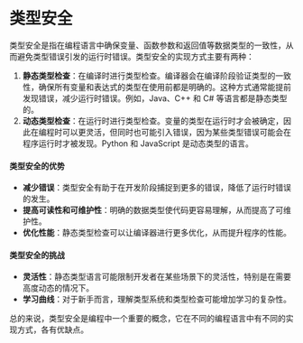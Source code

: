 # 类型安全

类型安全是指在编程语言中确保变量、函数参数和返回值等数据类型的一致性，从而避免类型错误引发的运行时错误。类型安全的实现方式主要有两种：

1. **静态类型检查**：在编译时进行类型检查。编译器会在编译阶段验证类型的一致性，确保所有变量和表达式的类型在使用前都是明确的。这种方式通常能提前发现错误，减少运行时错误。例如，Java、C++ 和 C# 等语言都是静态类型的。
2. **动态类型检查**：在运行时进行类型检查。变量的类型在运行时才会被确定，因此在编程时可以更灵活，但同时也可能引入错误，因为某些类型错误可能会在程序运行时才被发现。Python 和 JavaScript 是动态类型的语言。

#### 类型安全的优势

* **减少错误**：类型安全有助于在开发阶段捕捉到更多的错误，降低了运行时错误的发生。
* **提高可读性和可维护性**：明确的数据类型使代码更容易理解，从而提高了可维护性。
* **优化性能**：静态类型检查可以让编译器进行更多优化，从而提升程序的性能。

#### 类型安全的挑战

* **灵活性**：静态类型语言可能限制开发者在某些场景下的灵活性，特别是在需要高度动态的情况下。
* **学习曲线**：对于新手而言，理解类型系统和类型检查可能增加学习的复杂性。

总的来说，类型安全是编程中一个重要的概念，它在不同的编程语言中有不同的实现方式，各有优缺点。
